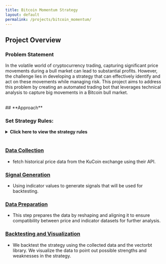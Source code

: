 ```yaml
---
title: Bitcoin Momentum Strategy
layout: default
permalink: /projects/bitcoin_momentum/
---
```


## Project Overview

### **Problem Statement**

In the volatile world of cryptocurrency trading, capturing significant price movements during a bull market can lead to substantial profits. However, the challenge lies in developing a strategy that can effectively identify and act on these movements while managing risk. This project aims to address this problem by creating an automated trading bot that leverages technical analysis to capture big movements in a Bitcoin bull market.

<br>
## **Approach**


### Set Strategy Rules:
<details>
<summary><strong>Click here to view the strategy rules</strong></summary>
<div>
<br>
    <p><strong>Determine Upward Trend:</strong><br>Identify an upward trend by checking if the closing price is above a moving average (e.g., EMA).</p>
    <p><strong>Check for Bearish Volatility:</strong><br>Ensure there is no bearish volatility by analyzing the ATR indicators.</p>
    <p><strong>Entry Signal:</strong><br>Generate an entry signal if there is an upward trend and no bearish volatility.</p>
    <p><strong>Exit Signal:</strong><br>Implement a trailing stop-loss to generate an exit signal and protect profits.</p>
    <p><strong>Tight Trailing Stop:</strong><br>Apply a tight trailing stop when in trade and bearish volatility is detected.</p>
    <br>
    <p><strong>Idea for this strategy is from "Zen and the Art of Trading".</strong></p>
</div>
</details>
<br>

### **[Data Collection](/projects/bitcoin_momentum/data_collection)**
- fetch historical price data from the KuCoin exchange using their API.

### **[Signal Generation](/projects/bitcoin_momentum/signal_gen)**

- Using indicator values to generate signals that will be used for backtesting.

### **[Data Preparation](/projects/bitcoin_momentum/data_prep)**

- This step prepares the data by reshaping and aligning it to ensure compatibility between price and indicator datasets for further analysis.


### **[Backtesting and Visualization](/projects/bitcoin_momentum/backtest)**

- We backtest the strategy using the collected data and the vectorbt library. We visualize the data to point out possible strengths and weaknesses in the strategy.




<!-- This section describes the execution phase of the trading bot. It explains how the bot operates in real-time to monitor the market, calculate indicators, generate signals, and execute trades based on the predefined strategy. -->

<!--
## Execution

Finally, we deploy the trading bot to execute trades in real-time. The bot continuously monitors the market, calculates indicators, generates signals, and executes trades based on the predefined strategy. -->

